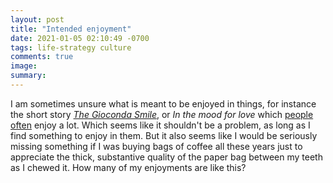 ```yaml
---
layout: post
title: "Intended enjoyment"
date: 2021-01-05 02:10:49 -0700
tags: life-strategy culture
comments: true
image:
summary:
---
```

I am sometimes unsure what is meant to be enjoyed in things, for instance the short story [*The Gioconda Smile*](https://worldspiritsockpuppet.com/2021/01/04/giaconda-smile.html), or *In the mood for love* which [people](https://www.theguardian.com/film/2019/sep/13/100-best-films-movies-of-the-21st-century) [often](https://en.wikipedia.org/wiki/List_of_films_considered_the_best) enjoy a lot. Which seems like it shouldn't be a problem, as long as I find something to enjoy in them. But it also seems like I would be seriously missing something if I was buying bags of coffee all these years just to appreciate the thick, substantive quality of the paper bag between my teeth as I chewed it. How many of my enjoyments are like this?
